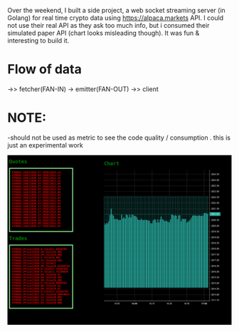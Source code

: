Over the weekend, I built a side project, a web socket streaming server (in Golang) for real time crypto data using https://alpaca.markets API. I could not use their real API as they ask too much info, but i consumed their simulated paper API (chart looks misleading though). It was fun & interesting to build it.

# Flow of data
->> fetcher(FAN-IN) -> emitter(FAN-OUT) ->> client

# NOTE:
-should not be used as metric to see the code quality / consumption . this is just an experimental work

![screen](https://github.com/arvryna/crypto-socket-streamer/blob/main/docs/screen.png)

